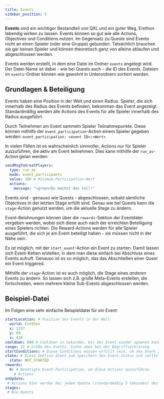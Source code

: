 ```yaml
---
title: Events
sidebar_position: 5
---
```

**Events** sind ein wichtiger Bestandteil von QXL und ein guter Weg, Erethon lebendig wirken zu lassen. Events können so gut wie alle Actions, Objectives und Conditions nutzen. Im Gegensatz zu Quests sind Events nicht an einen Spieler (oder eine Gruppe) gebunden. Tatsächlich brauchen sie gar keinen Spieler und können theoretisch ganz von alleine ablaufen und abgeschlossen werden.

Events werden erstellt, in dem eine Datei im Ordner `events` angelegt wird. Der Datei-Name ist dabei - wie bei Quests auch - die ID des Events. Dateien im `events`-Ordner können wie gewohnt in Unterordnern sortiert werden.

## Grundlagen & Beteiligung
Events haben eine Position in der Welt und einen Radius. Spieler, die sich innerhalb des Radius des Events befinden, bekommen das Event angezeigt. Standardmäßig werden alle Actions des Events für alle Spieler innerhalb des Radius ausgeführt.

Durch Teilnehmen am Event sammeln Spieler Teilnahmepunkte. Diese können mithilfe der ``event_participation``-Action einem Spieler gegeben werden:
`event_participation: <event ID>;<Wert>`

In vielen Fällen ist es wahrscheinlich sinnvoller, Actions nur für Spieler auszuführen, die aktiv am Event teilnehmen. Dies kann mithilfe der ``run_as``-Action getan werden:
```yaml
sendMsgToGreatPlayers:
  type: run_as
  mode: event_participants
  value: 100 # Minimum-Participation-Wert
  actions:
    message: "<green>Du machst das toll!"
```
Events sind - genauso wie Quests - abgeschlossen, sobald sämtliche Objectives in der letzten Stage erfüllt sind. Genau wie bei Quests kann die `stage`-Action genutzt werden, um die aktuelle Stage zu ändern. 

Event-Belohnungen können über die ``rewards``-Sektion der Eventdatei vergeben werden, wobei sich diese auch nach der erreichten Beteiligung eines Spielers richten. Die Reward-Actions werden für alle Spieler ausgeführt, die sich je am Event beteiligt haben - sie müssen nicht in der Nähe sein. 

Es ist möglich, mit der ``start_event``-Action ein Event zu starten. Damit lassen sich Event-Ketten erstellen, in dem man diese einfach bei Abschluss eines Events aufruft. Genauso ist es so möglich, das das Abschließen einer Quest ein Event triggered. 

Mithilfe der ``stage``-Action ist es auch möglich, die Stage eines *anderen* Events zu ändern. So lassen sich z.B. große Meta-Events erstellen, die fortschreiten, wenn mehrere kleine Sub-Events abgeschlossen werden.

## Beispiel-Datei

Im Folgen eine sehr einfache Beispieldatei für ein Event:
```yaml
startLocation: # Position des Events in der Welt
  world: Erethon
  x: 1337
  y: 69
  z: 420
cooldown: 600 # Cooldown in Sekunden, bis das Event wieder spawnen kann. 
range: 32 # Größe des Events. Siehe oben bei der Begriffserklärung.
startConditions: # Diese Conditions müssen erfüllt sein, um das Event zu starten.
state: # Diese Sektion dient zum Speichern des Event-Status und sollte nicht geändert werden.
  state: NOT_STARTED
rewards:
  0: # Benötigte Event-Participation, um diese Actions auszuführen.
    # Actions
onUpdate:
 # Actions hier werden bei jedem Update (standardmäßig 5 Sekunden) des Events ausgeführt.
stages:
 # Wie Quests
```